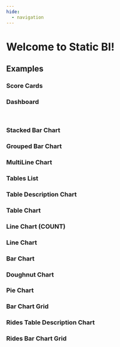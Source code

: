 ```yaml
---
hide:
  - navigation
---
```


# Welcome to Static BI!

## Examples


<data-manager>
  <data-manager-table name="_stocks" file="https://idl.uw.edu/mosaic/data/stocks.parquet"></data-manager-table>
  <data-manager-view name="stocks" style="display: none">
    select
      *,
      strftime(Date, '%Y-%m') as month,
    from _stocks
  </data-manager-view>
</data-manager>



### Score Cards

<score-card
  title="Nb Symbols"
  table="stocks"
  value="count(distinct Symbol)">
</score-card>
<score-card
  title="Highest Close"
  table="stocks"
  value="max(Close)"
  format='#,##0.0,"k"'>
</score-card>
<score-card
  title="Symbol with highest close"
  table="stocks"
  value="Symbol"
  order_by="max(Close) desc">
</score-card>
<score-card
  title="Date of highest close"
  table="stocks"
  value="Date"
  order_by="max(Close) desc"
  format='yyyy-mm-dd'>
</score-card>


### Dashboard


<bar-chart
  table="stocks"
  measure="max(Close)"
  by="Symbol"
  limit="10"
  order_by="max(Close) desc"
  style="width: 49%; display: inline-block;">
</bar-chart>
<line-chart
  table="stocks"
  measure="max(close)"
  by="Date"
  breakdown_by="Symbol"
  style="width: 49%; display: inline-block;">
</line-chart>




### Stacked Bar Chart
<div>
<bar-chart
  table="stocks"
  measure="max(close)"
  by="Date"
  breakdown_by="Symbol"
  stacked="true"
>
</bar-chart>
</div>

### Grouped Bar Chart
<div>
<bar-chart
  table="stocks"
  measure="max(close)"
  by="Date"
  breakdown_by="Symbol"
>
</bar-chart>
</div>

### MultiLine Chart
<div>
<line-chart
  table="stocks"
  measure="max(close)"
  by="Date"
  breakdown_by="Symbol"
>
</line-chart>
</div>


### Tables List
<div>
<tables-list-chart></tables-list-chart>
</div>


### Table Description Chart
<div>
<table-description-chart table="stocks"></table-description-chart>
</div>


### Table Chart
<div>
<table-chart
  table="stocks"
  measures="sum(volume), sum(close)"
  by="date, symbol"
  limit="10"
  order_by="date desc"
>
</table-chart>
</div>


### Line Chart (COUNT)
<div>
<line-chart
  table="stocks"
  measure="count(*)"
  by="strftime(Date, '%Y-%m')"
  limit="500"
  order_by="strftime(Date, '%Y-%m')"
>
</line-chart>
</div>



### Line Chart
<div>
<line-chart
  table="stocks"
  measure="sum(Close)"
  by="strftime(Date, '%Y-%m')"
  limit="500"
  order_by="strftime(Date, '%Y-%m')"
>
</line-chart>
</div>


### Bar Chart
<div>
<bar-chart
  table="stocks"
  measure="max(Close)"
  by="Symbol"
  limit="10"
  order_by="max(Close) desc"
>
</bar-chart>
</div>


### Doughnut Chart
<div>
<doughnut-chart
  table="stocks"
  measure="max(Close)"
  by="Symbol"
  limit="10"
  order_by="max(Close) desc"
>
</doughnut-chart>
</div>


### Pie Chart
<div>
<pie-chart
  table="stocks"
  measure="max(Close)"
  by="Symbol"
  limit="10"
  order_by="max(Close) desc"
>
</pie-chart>
</div>


### Bar Chart Grid
<div>
<bar-chart-grid
  table="stocks"
  measure="max(Close)"
  order_by="max(Close) desc"
  limit="10"
>
</bar-chart-grid>
</div>



### Rides Table Description Chart
<div>
<table-description-chart table="rides"></table-description-chart>
</div>


### Rides Bar Chart Grid
<div>
<bar-chart-grid
  table="rides"
  measure="count(*)"
  limit="10"
  order_by="count(*) desc"
>
</bar-chart-grid>
</div>

<script type="module" src="../src/data_manager.js"></script>
<script type="module" src="../src/echarts.js"></script>
<script type="module" src="../src/datatable.js"></script>
<script type="module" src="../src/score_cards.js"></script>

